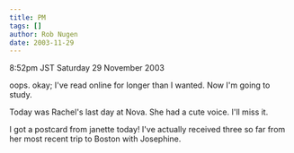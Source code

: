 ```yaml
---
title: PM
tags: []
author: Rob Nugen
date: 2003-11-29
---
```


<p class=date>8:52pm JST Saturday 29 November 2003</p>

<p>oops.  okay; I've read online for longer than I wanted.  Now I'm
  going to study.</p>

<p>Today was Rachel's last day at Nova.  She had a cute voice.  I'll
  miss it.</p>

<p>I got a postcard from janette today! I've actually received three
  so far from her most recent trip to Boston with Josephine.</p>


